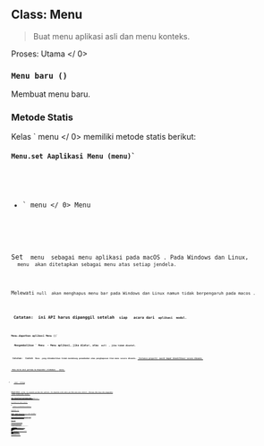 ## Class: Menu

> Buat menu aplikasi asli dan menu konteks.

Proses:  Utama </ 0></p> 

### `Menu baru ()`

Membuat menu baru.

### Metode Statis

Kelas ` menu </ 0> memiliki metode statis berikut:</p>

<h4><code>Menu.set Aaplikasi Menu (menu)`</h4> 

* ` menu </ 0> Menu</li>
</ul>

<p>Set <code> menu </ 0> sebagai menu aplikasi pada macOS . Pada Windows dan Linux,
 <code> menu </ 0> akan ditetapkan sebagai menu atas setiap jendela.</p>

<p>Melewati<code> null </ 0> akan menghapus menu bar pada Windows dan Linux namun tidak berpengaruh pada macos .</p>

<p><strong> Catatan: </ 0> ini API harus dipanggil setelah <code> siap </ 1>  acara dari <code> aplikasi </ 1> modul.</p>

<h4><code>Menu.dapatkan aplikasi Menu ()`</h4> 
  Mengembalikan ` Menu </ 0> - Menu aplikasi, jika diatur, atau <code> null </ 0> , jika tidak disetel.</p>

<p><strong> Catatan: </ 0> Contoh <code> Menu </ 1> yang dikembalikan tidak mendukung penambahan atau penghapusan item menu secara dinamis. <a href="#instance-properties"> Instance properti </ 0> masih dapat dimodifikasi secara dinamis.</p>

<h4><code> Menu.kirim aksi pertama ke Responder (tindakan) </ 0>  <em> macos </ 1></h4>

<ul>
<li><code> aksi </ 0>  String</li>
</ul>

<p>Mengirimkan <code> action </ 0> ke responder pertama dari aplikasi. Ini digunakan untuk meniru perilaku menu macos default . Biasanya Anda hanya akan menggunakan
 <a href="menu-item.md#roles"><code> peran </ 0> properti dari <a href="menu-item.md"><code> MenuItem </ 1> .</p>

<p>Lihat <a href="https://developer.apple.com/library/mac/documentation/Cocoa/Conceptual/EventOverview/EventArchitecture/EventArchitecture.html#//apple_ref/doc/uid/10000060i-CH3-SW7"> MacOS Kakao Acara Penanganan Panduan </ 0> 
untuk informasi lebih lanjut tentang MacOS tindakan asli '.</p>

<h4><code>Menu.membangun dari Template (template)`</h4> 
  
  * ` template </ 0> MenuItemConstructorOptions []</li>
</ul>

<p>Mengembalikan <code> Menu </ 0></p>

<p>Umumnya, <code> template </ 0> hanyalah sebuah array dari <code> options </ 0> untuk membangun a
<a href="menu-item.md"> MenuItem </ 1>. Penggunaannya bisa diacu di atas.</p>

<p>Anda juga bisa melampirkan bidang lain ke elemen <code> template </ 0> dan mereka
akan menjadi properti dari item menu yang dibangun.</p>

<h3>Metode Instance</h3>

<p>The <code>menu` object has the following instance methods:</p> 
    #### `menu.popup ([browserWindow, options])`
    
    * ` browserWindow </ 0> BrowserWindow (opsional) - Default adalah jendela yang terfokus.</li>
<li><code>pilihan` Objek (opsional) 
      * ` x </ 0> Nomor (opsional) - Default adalah posisi kursor mouse saat ini.
Harus dinyatakan jika <code> y </ 0> dinyatakan.</li>
<li><code> y </ 0> Nomor (opsional) - Default adalah posisi kursor mouse saat ini.
Harus dinyatakan jika <code> x </ 0> dinyatakan.</li>
<li><code> async </ 0> Boolean (opsional) - Atur ke <code> true </ 0> agar metode ini segera dipanggil, <code> false </ 0> untuk kembali setelah menu dipilih atau ditutup. Default ke <code> false </ 0> .</li>
<li><code> positioningItem </ 0> Nomor (opsional) <em> macOS </ 1> - Indeks item menu ke
diposisikan di bawah kursor mouse pada koordinat yang ditentukan. Default
adalah -1.</li>
</ul></li>
</ul>

<p>Pops up this menu as a context menu in the <code>browserWindow`.</p> 
        #### `menu.closePopup([browserWindow])`
        
        * ` browserWindow </ 0> BrowserWindow (opsional) - Default adalah jendela yang terfokus.</li>
</ul>

<p>Menutup menu konteks di <code> browserWindow </ 0>.</p>

<h4><code>menu.append(menuItem)`</h4> 
          * ` menuItem </ 0> MenuItem</li>
</ul>

<p>Appends the <code>menuItem` to the menu.</p> 
            #### `menu.insert(pos, menuItem)`
            
            * `pos` Integer
            * ` menuItem </ 0> MenuItem</li>
</ul>

<p>Sisipkan <code> menuItem </ 0> ke posisi <code> pos </ 0> pada menu.</p>

<h3>Instance Properties</h3>

<p><code> menu </ 0> objek juga memiliki properti berikut:</p>

<h4><code>menu.items`</h4> 
              A `MenuItem[]` array containing the menu's items.
              
              Setiap ` Menu </ 0> terdiri dari beberapa <a href="menu-item.md"><code> MenuItem </ 1> s dan masing-masing <code> MenuItem </ 0>
bisa punya submenu.</p>

<h2>Contoh</h2>

<p>Kelas <code> Menu </ 0> hanya tersedia dalam proses utama, namun Anda juga dapat menggunakannya
dalam proses render melalui modul <a href="remote.md"><code> remote </ 1>.</p>

<h3>Proses utama</h3>

<p>Contoh pembuatan menu aplikasi pada proses utama dengan
API template sederhana:</p>

<pre><code class="javascript">const menu = Menu.buildFromTemplate(template)
Menu.setApplicationMenu(menu)
`</pre> 
              
              ### Render proses
              
              Berikut adalah contoh membuat menu secara dinamis di halaman web (render process) dengan menggunakan modul [` remote `](remote.md)modul, dan menampilkannya kapan klik kanan pengguna halaman:
              
              ```html
<!-- index.html -->
<script>
const {remote} = require('electron')
const {Menu, MenuItem} = remote

const menu = new Menu()
menu.append(new MenuItem({label: 'MenuItem1', click() { console.log('item 1 clicked') }}))
menu.append(new MenuItem({type: 'separator'}))
menu.append(new MenuItem({label: 'MenuItem2', type: 'checkbox', checked: true}))

window.addEventListener('contextmenu', (e) => {
  e.preventDefault()
  menu.popup(remote.getCurrentWindow())
}, false)
</script>
```
          
          ## Notes on macOS Application Menu
          
          macos memiliki gaya menu aplikasi yang sama sekali berbeda dari Windows dan Linux. Berikut adalah beberapa catatan tentang cara membuat menu aplikasi Anda lebih mirip dengan asli.
          
          ### Menu Standar
          
          Di macos terdapat banyak menu standar yang ditentukan oleh sistem, seperti menu ` Services </ 0> dan
 <code> Windows </ 0> . Untuk membuat menu Anda menu standar, Anda harus mengatur menu Anda
 <code> peran </ 0> ke salah satu dari berikut dan elektron akan mengenali mereka dan membuat mereka menjadi menu standar:</p>

<ul>
<li><code>jendela`</li> 
          
          * `membantu`
          * `jasa`</ul> 
          
          ### Tindakan Item Menu Standar
          
          macos telah memberikan tindakan standar untuk beberapa item menu, seperti ` Tentang xxx </ 0> ,
 <code> Sembunyikan xxx </ 0> , dan <code> Sembunyikan Lainnya </ 0> . Untuk mengatur tindakan item menu ke tindakan standar, Anda harus mengatur atribut <code> role </ 0> dari item menu.</p>

<h3>Nama Menu Utama</h3>

<p>Pada macos label item pertama menu aplikasi selalu nama aplikasi Anda, tidak peduli label apa yang Anda tetapkan. Untuk mengubahnya, modifikasi berkas <code> Info.plist < file > aplikasi Anda
 . Lihat
 <a href="https://developer.apple.com/library/ios/documentation/general/Reference/InfoPlistKeyReference/Articles/AboutInformationPropertyListFiles.html"> About Information Property List Files </ 0> 
untuk informasi lebih lanjut.</p>

<h2>Setting Menu for Specific Browser Window (<em>Linux</em> <em>Windows</em>)</h2>

<p>The <a href="https://github.com/electron/electron/blob/master/docs/api/browser-window.md#winsetmenumenu-linux-windows"><code>setMenu` method</a> of browser windows can set the menu of certain browser windows.
          
          ## Menu Item Position
          
          You can make use of `position` and `id` to control how the item will be placed when building a menu with `Menu.buildFromTemplate`.
          
          The `position` attribute of `MenuItem` has the form `[placement]=[id]`, where `placement` is one of `before`, `after`, or `endof` and `id` is the unique ID of an existing item in the menu:
          
          * `before` - Inserts this item before the id referenced item. If the referenced item doesn't exist the item will be inserted at the end of the menu.
          * `after` - Inserts this item after id referenced item. If the referenced item doesn't exist the item will be inserted at the end of the menu.
          * `endof` - Inserts this item at the end of the logical group containing the id referenced item (groups are created by separator items). If the referenced item doesn't exist, a new separator group is created with the given id and this item is inserted after that separator.
          
          When an item is positioned, all un-positioned items are inserted after it until a new item is positioned. So if you want to position a group of menu items in the same location you only need to specify a position for the first item.
          
          ### Contoh
          
          Template:
          
          ```javascript
[
  {label: '4', id: '4'},
  {label: '5', id: '5'},
  {label: '1', id: '1', position: 'before=4'},
  {label: '2', id: '2'},
  {label: '3', id: '3'}
]
```
      
      Menu:
      
          <br />- 1
          - 2
          - 3
          - 4
          - 5
          
      
      Template:
      
      ```javascript
[
  {label: 'a', position: 'endof=letters'},
  {label: '1', position: 'endof=numbers'},
  {label: 'b', position: 'endof=letters'},
  {label: '2', position: 'endof=numbers'},
  {label: 'c', position: 'endof=letters'},
  {label: '3', position: 'endof=numbers'}
]
```
  
  Menu:
  
      <br />- ---
      - a
      - b
      - c
      - ---
      - 1
      - 2
      - 3